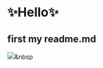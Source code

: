 # ✨Hello✨
## first my readme.md

<img src="https://img.shields.io/badge/Python-3766AB?style=flat-square&logo=Python&logoColor=white"/></a>&nbsp
